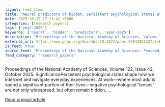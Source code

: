```yaml
---
layout: feed_item
title: "Neural predictors of hidden, persistent psychological states at work"
date: 2025-10-22 17:23:42 +0000
categories: [research_papers]
tags: ['year-2025']
keywords: ['neural', 'hidden', 'predictors', 'year-2025']
description: "Proceedings of the National Academy of Sciences, Volume 122, Issue 42, October 2025"
external_url: https://www.pnas.org/doi/abs/10.1073/pnas.2504382122?af=R
is_feed: true
source_feed: "Proceedings of the National Academy of Sciences: Proceedings of the National Academy of Sciences: Table of Contents"
feed_category: "research_papers"
---
```


Proceedings of the National Academy of Sciences, Volume 122, Issue 42, October 2025. SignificancePersistent psychological states shape how we interpret and navigate everyday experiences. At work—where most adults spend a significant portion of their lives—negative psychological “lenses” are not only widespread, but often remain hidden, ...

[Read original article](https://www.pnas.org/doi/abs/10.1073/pnas.2504382122?af=R)
